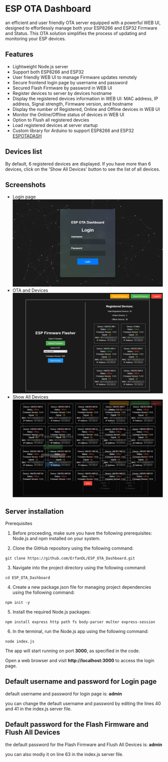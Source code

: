 # ESP OTA Dashboard
an efficient and user friendly OTA server equipped with a powerful WEB UI, designed to effortlessly manage both your ESP8266 and ESP32 Firmware and Status. This OTA solution simplifies the process of updating and monitoring your ESP devices.

## Features
- Lightweight Node.js server
- Support both ESP8266 and ESP32
- User friendly WEB UI to manage Firmware updates remotely
- Secure frontend login page by username and password
- Secured Flash Firmware by password in WEB UI
- Register devices to server by devices hostname
- Display the registered devices information in WEB UI: MAC address, IP address, Signal strength, Firmware version, and hostname
- Display the number of Registered, Online and Offline devices in WEB UI
- Monitor the Online/Offline status of devices in WEB UI
- Option to Flush all registered devcies
- Load registered devices at server startup
- Custom library for Arduino to support ESP8266 and ESP32 [ESPOTADASH](https://github.com/ErfanDL/ESPOTADASH_Library)

## Devices list
By default, 6 registered devices are displayed. If you have more than 6 devices, click on the 'Show All Devices' button to see the list of all devices.

## Screenshots
- Login page
![](doc/login.png)
- OTA and Devices
![](doc/devices.jpg)
- Show All Devices
![](doc/all.jpg)

## Server installation
Prerequisites

1. Before proceeding, make sure you have the following prerequisites: Node.js and npm installed on your system.

2. Clone the GitHub repository using the following command:

`git clone https://github.com/ErfanDL/ESP_OTA_Dashboard.git`

3. Navigate into the project directory using the following command:

`cd ESP_OTA_Dashboard`

4. Create a new package.json file for managing project dependencies using the following command:

`npm init -y`

5. Install the required Node.js packages:

`npm install express http path fs body-parser multer express-session`

6. In the terminal, run the Node.js app using the following command:

`node index.js`

The app will start running on port **3000**, as specified in the code.

Open a web browser and visit **http://localhost:3000** to access the login page.

## Default username and password for Login page
default username and password for login page is: **admin**

you can change the default username and password by editing the lines 40 and 41 in the index.js server file.

## Default password for the Flash Firmware and Flush All Devices
the default password for the Flash Firmware and Flush All Devices is: **admin**

you can also modiy it on line 63 in the index.js server file.
